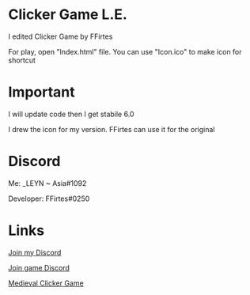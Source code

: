 # Clicker Game L.E.
I edited Clicker Game by FFirtes

For play, open "Index.html" file.
You can use "Icon.ico" to make icon for shortcut

# Important
I will update code then I get stabile 6.0

I drew the icon for my version. FFirtes can use it for the original

# Discord
Me: _LEYN ~ Asia#1092

Developer: FFirtes#0250
# Links

[Join my Discord](https://discord.gg/ftGX4rX)

[Join game Discord](https://discord.gg/pnBSeS2)

[Medieval Clicker Game](https://github.com/FFirtes/ClickerGame)
